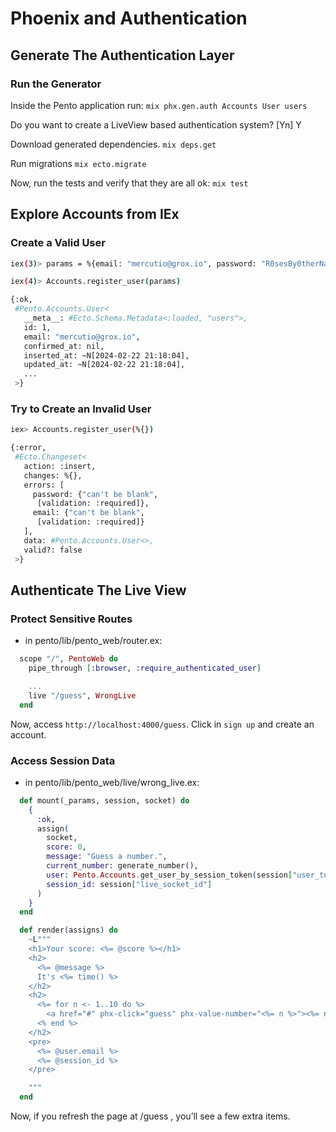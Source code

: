# Phoenix and Authentication

## Generate The Authentication Layer

### Run the Generator
Inside the Pento application run:
`mix phx.gen.auth Accounts User users`

  Do you want to create a LiveView based authentication system? [Yn] Y

Download generated dependencies.
`mix deps.get`

Run migrations
`mix ecto.migrate`

Now, run the tests and verify that they are all ok:
`mix test`

## Explore Accounts from IEx

### Create a Valid User

```sh
iex(3)> params = %{email: "mercutio@grox.io", password: "R0sesBy0therNames"}

iex(4)> Accounts.register_user(params)

{:ok,
 #Pento.Accounts.User<
   __meta__: #Ecto.Schema.Metadata<:loaded, "users">,
   id: 1,
   email: "mercutio@grox.io",
   confirmed_at: nil,
   inserted_at: ~N[2024-02-22 21:18:04],
   updated_at: ~N[2024-02-22 21:18:04],
   ...
 >}
```

### Try to Create an Invalid User

```sh
iex> Accounts.register_user(%{})

{:error,
 #Ecto.Changeset<
   action: :insert,
   changes: %{},
   errors: [
     password: {"can't be blank",
      [validation: :required]},
     email: {"can't be blank",
      [validation: :required]}
   ],
   data: #Pento.Accounts.User<>,
   valid?: false
 >}
```

## Authenticate The Live View

### Protect Sensitive Routes
- in pento/lib/pento_web/router.ex:
```elixir
  scope "/", PentoWeb do
    pipe_through [:browser, :require_authenticated_user]

    ...
    live "/guess", WrongLive
  end
```

Now, access `http://localhost:4000/guess`.
Click in `sign up` and create an account.

### Access Session Data
- in pento/lib/pento_web/live/wrong_live.ex:
```elixir
  def mount(_params, session, socket) do
    {
      :ok,
      assign(
        socket,
        score: 0,
        message: "Guess a number.",
        current_number: generate_number(),
        user: Pento.Accounts.get_user_by_session_token(session["user_token"]),
        session_id: session["live_socket_id"]
      )
    }
  end

  def render(assigns) do
    ~L"""
    <h1>Your score: <%= @score %></h1>
    <h2>
      <%= @message %>
      It's <%= time() %>
    </h2>
    <h2>
      <%= for n <- 1..10 do %>
        <a href="#" phx-click="guess" phx-value-number="<%= n %>"><%= n %></a>
      <% end %>
    </h2>
    <pre>
      <%= @user.email %>
      <%= @session_id %>
    </pre>

    """
  end
```

Now, if you refresh the page at /guess , you’ll see a few extra items.